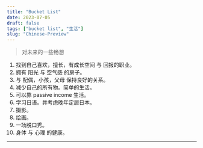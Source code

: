 ```yaml
---
title: "Bucket List"
date: 2023-07-05
draft: false
tags: ["bucket list", "生活"]
slug: "Chinese-Preview"
---
```


> 对未来的一些畅想

1. 找到自己喜欢，擅长，有成长空间 与 回报的职业。
2. 拥有 阳光 与 空气感 的房子。
3. 与 配偶，小孩，父母 保持良好的关系。
4. 减少自己的所有物。简单的生活。
5. 可以靠 passive income 生活。
6. 学习日语。并考虑晚年定居日本。
7. 摄影。
8. 绘画。
9. 一场脱口秀。
10. 身体 与 心理 的健康。

---
